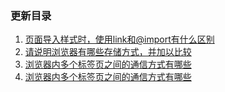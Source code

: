 ### 更新目录
1. [页面导入样式时，使用link和@import有什么区别](./Daily-Update/0/README.md)
2. [请说明浏览器有哪些存储方式，并加以比较](./Daily-Update/1/README.md)
2. [浏览器内多个标签页之间的通信方式有哪些](./Daily-Update/2/README.md)
4. [浏览器内多个标签页之间的通信方式有哪些](./Daily-Update/3/README.md)